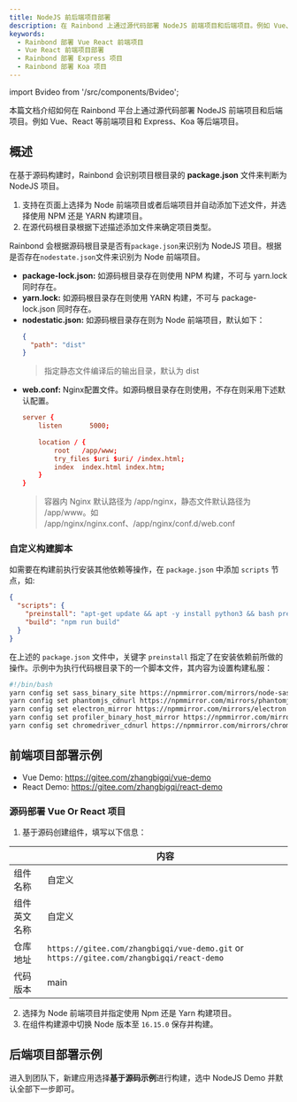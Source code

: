```yaml
---
title: NodeJS 前后端项目部署
description: 在 Rainbond 上通过源代码部署 NodeJS 前端项目和后端项目。例如 Vue、React 等前端项目和 Express、Koa 等后端项目。
keywords:
  - Rainbond 部署 Vue React 前端项目
  - Vue React 前端项目部署
  - Rainbond 部署 Express 项目
  - Rainbond 部署 Koa 项目
---
```


import Bvideo from '/src/components/Bvideo';

<Bvideo src="//player.bilibili.com/player.html?aid=820892498&bvid=BV1334y1f76U&cid=983036584&page=4" />

本篇文档介绍如何在 Rainbond 平台上通过源代码部署 NodeJS 前端项目和后端项目。例如 Vue、React 等前端项目和 Express、Koa 等后端项目。

## 概述

在基于源码构建时，Rainbond 会识别项目根目录的 **package.json** 文件来判断为 NodeJS 项目。

1. 支持在页面上选择为 Node 前端项目或者后端项目并自动添加下述文件，并选择使用 NPM 还是 YARN 构建项目。
2. 在源代码根目录根据下述描述添加文件来确定项目类型。

Rainbond 会根据源码根目录是否有`package.json`来识别为 NodeJS 项目。根据是否存在`nodestate.json`文件来识别为 Node 前端项目。

- **package-lock.json:** 如源码根目录存在则使用 NPM 构建，不可与 yarn.lock 同时存在。
- **yarn.lock:** 如源码根目录存在则使用 YARN 构建，不可与 package-lock.json 同时存在。
- **nodestatic.json:** 如源码根目录存在则为 Node 前端项目，默认如下：
  ```json
  {
    "path": "dist"
  }
  ```
  > 指定静态文件编译后的输出目录，默认为 dist
- **web.conf:** Nginx配置文件。如源码根目录存在则使用，不存在则采用下述默认配置。
  ```conf
  server {
      listen       5000;
      
      location / {
          root   /app/www;
          try_files $uri $uri/ /index.html;
          index  index.html index.htm;
      }
  }
  ```
  > 容器内 Nginx 默认路径为 /app/nginx，静态文件默认路径为 /app/www。如 /app/nginx/nginx.conf、/app/nginx/conf.d/web.conf

### 自定义构建脚本

如需要在构建前执行安装其他依赖等操作，在 `package.json` 中添加 `scripts` 节点，如:

```json
{
  "scripts": {
    "preinstall": "apt-get update && apt -y install python3 && bash preinstall.sh",
    "build": "npm run build"
  }
}
```

在上述的 `package.json` 文件中，关键字 `preinstall` 指定了在安装依赖前所做的操作。示例中为执行代码根目录下的一个脚本文件，其内容为设置构建私服：

```bash
#!/bin/bash
yarn config set sass_binary_site https://npmmirror.com/mirrors/node-sass --global
yarn config set phantomjs_cdnurl https://npmmirror.com/mirrors/phantomjs --global
yarn config set electron_mirror https://npmmirror.com/mirrors/electron --global
yarn config set profiler_binary_host_mirror https://npmmirror.com/mirrors/node-inspector --global
yarn config set chromedriver_cdnurl https://npmmirror.com/mirrors/chromedriver --global
```

## 前端项目部署示例

- Vue Demo: https://gitee.com/zhangbigqi/vue-demo
- React Demo: https://gitee.com/zhangbigqi/react-demo

### 源码部署 Vue Or React 项目

1. 基于源码创建组件，填写以下信息：

|        | 内容                                                                                       |
| ------ | ---------------------------------------------------------------------------------------- |
| 组件名称   | 自定义                                                                                      |
| 组件英文名称 | 自定义                                                                                      |
| 仓库地址   | `https://gitee.com/zhangbigqi/vue-demo.git` or `https://gitee.com/zhangbigqi/react-demo` |
| 代码版本   | main                                                                                     |

2. 选择为 Node 前端项目并指定使用 Npm 还是 Yarn 构建项目。
3. 在组件构建源中切换 Node 版本至 `16.15.0` 保存并构建。

## 后端项目部署示例

进入到团队下，新建应用选择**基于源码示例**进行构建，选中 NodeJS Demo 并默认全部下一步即可。
